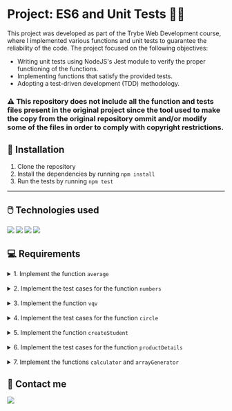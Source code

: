 # Project: ES6 and Unit Tests 🧪🔬

This project was developed as part of the Trybe Web Development course, where I implemented various functions and unit tests to guarantee the reliability of the code. The project focused on the following objectives:

- Writing unit tests using NodeJS's Jest module to verify the proper functioning of the functions.
- Implementing functions that satisfy the provided tests.
- Adopting a test-driven development (TDD) methodology.

### ⚠️  This repository does not include all the function and tests files present in the original project since the tool used to make the copy from the original repository ommit and/or modify some of the files in order to comply with copyright restrictions.

## 📝 Installation
1. Clone the repository
2. Install the dependencies by running `npm install`
3. Run the tests by running `npm test`
<hr>

## 🖱️ Technologies used
<img src="https://img.shields.io/badge/GitHub-100000?style=for-the-badge&logo=github&logoColor=white"/>
<img src="https://img.shields.io/badge/JavaScript-323330?style=for-the-badge&logo=javascript&logoColor=F7DF1E"/>
<img src="https://img.shields.io/badge/Jest-C21325?style=for-the-badge&logo=jest&logoColor=white"/>
<img src="https://img.shields.io/badge/Node.js-339933?style=for-the-badge&logo=nodedotjs&logoColor=white"/>

## 💻 Requirements
  <details>
    <summary>1. Implement the function <code>average</code>
    </summary>
      <li>The <code>average</code> function accepts an array of variable length and returns the average of the recieved values. </li>
      <li>In case it recieves a non numerical value or an empty array, the value <code>undefined</code> must be returned.</li> 
      <li>All the results must be round to integer values.</li>
       ❌ This function still does not have tests implemented
  </details>
  <br>
  <details>
    <summary>2. Implement the test cases for the function <code>numbers</code>
    </summary>
    <li>The <code>numbers</code> function accepts an array of variable length and returns <code>true</code> if all the parameters's types are <code>number</code> and <code>false</code> if they are not.</li>
    <li>All the results must be round to integer values.</li>
</details>
<br>
<details>
  <summary>3. Implement the function <code>vqv</code>
  </summary>
  <li>Use template literals to write the function <code>vqv</code>, which accepts a name and age and returns the following paragraph:<br>
  
    "Oi, meu nome é Tunico!
    Tenho 30 anos,
    trabalho na Trybe e mando muito em programação!
    #VQV!"
   <br>
  </li>
  <li>In case the function is called with no parameter, the value <code>undefined</code> must be returned.</li>
  <li>The function must satisfy the proposed tests.</li>
</details>
<br>
<details>
  <summary>4. Implement the test cases for the function <code>circle</code>
  </summary>
  <li>The function <code>circle</code> accepts a numeric value and returns an object containing radius, area and circumference based on the provided radio value.</li>
  <li>Implement at least six test cases for this function.</li>
</details>
<br>
<details>
  <summary>5. Implement the function <code>createStudent</code>
  </summary>
  <li>The function <code>createStudent</code> accepts a string ("name") and returns an object containing two keys: name (the name given as a parameter) and feedback (containing a function that returns the phrase "Eita pessoa boa!") when it's called.</li>
  <li>The function must satisfy the proposed tests.</li>
</details>
<br>
<details>
  <summary>6. Implement the test cases for the function <code>productDetails</code>
  </summary>
  <li>The function <code>productDetails</code> accepts two strings (which represent products's names) and returns an array containing two objects with the products's details</li>
   - When called with:<br>
  
    productDetails('Alcool gel', 'Máscara');
   <br>
    - It returns:<br>
  
    [
      {
        name: 'Alcool gel'
        details: {
          productId: 'Alcool gel123'
        }
      },
      {
        name: 'Máscara'
        details: {
          productId: 'Máscara123'
        }
      }
    ]
   <br>
   <li>Implement at least five test cases for this function.</li>
</details>
<br>
<details>
  <summary>7. Implement the functions <code>calculator</code> and <code>arrayGenerator</code>
  </summary>
  <li>The function <code>calculator</code> accepts two integers and returns an objects with the following keys:
    - sum: returns the sum of the two numbers;
    - mult: returns the multiplication of the two numbers;
    - div: returns the division of the two numbers;
    - sub: returns the subtraction of the two numbers;
  </li>
   <li>The results of the divisions should always be rounded down.</li>
   <li>Expected behavior:<br>


    calculator(1, 2); // { sum: 3, mult: 2, div: 0, sub: -1 }

  
   </li>
   <li>The function <code>arrayGenerator</code> converts objects (keys, values or both) in arrays.</li>
   <li>It accepts two parameters: a string that indicates the type of conversion and an object similar to the one returned by the function <code>calculator</code>.</li>
    <li>Expected behavior:<br>


      arrayGenerator('keys', { sum: 3, mult: 2, div: 1, sub: 0 }) // [ 'sum', 'mult', 'div', 'sub' ];
      arrayGenerator('values', { sum: 3, mult: 2, div: 1, sub: 0 }) // [ 3, 2, 1, 0 ];
      arrayGenerator('entries', { sum: 3, mult: 2, div: 1, sub: 0 }) // [ [ 'sum', 3 ], [ 'mult', 2 ], [ 'div', 1 ], [ 'sub', 0 ] ];
<br>

</details>

## 💬 Contact me
<a href="https://www.linkedin.com/in/bshiromoto/" target="_blank"> 
  <img src="https://img.shields.io/badge/LinkedIn-0077B5?style=for-the-badge&logo=linkedin&logoColor=white"/>
</a>